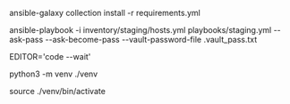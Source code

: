 ansible-galaxy collection install -r requirements.yml

ansible-playbook -i inventory/staging/hosts.yml playbooks/staging.yml --ask-pass --ask-become-pass --vault-password-file .vault_pass.txt

EDITOR='code --wait'

python3 -m venv ./venv

source ./venv/bin/activate